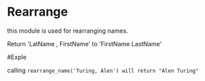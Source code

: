 Rearrange 
==========

this module is used for rearranging names.

Return 'LatName , FirstName' to 'FirstName LastName'

#Exple 

calling `rearrange_name('Turing, Alen') will return "Alen Turing" `